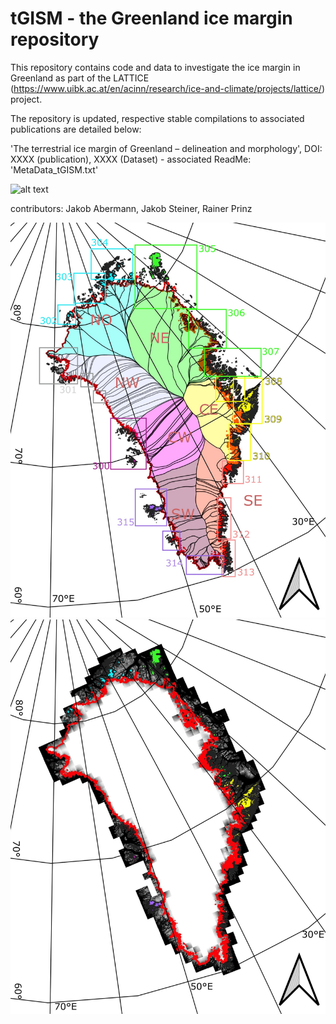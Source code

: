 # tGISM - the Greenland ice margin repository

This repository contains code and data to investigate the ice margin in Greenland as part of the LATTICE (https://www.uibk.ac.at/en/acinn/research/ice-and-climate/projects/lattice/) project.

The repository is updated, respective stable compilations to associated publications are detailed below:

'The terrestrial ice margin of Greenland – delineation and morphology', DOI: XXXX (publication), XXXX (Dataset) - associated ReadMe: 'MetaData_tGISM.txt'

 ![alt text](https://github.com/fidelsteiner/tGISM/blob/master/P8298430.JPG?raw=true)

contributors: Jakob Abermann, Jakob Steiner, Rainer Prinz

 ![alt text](https://github.com/fidelsteiner/tGISM/blob/master/FigureS4.jpg?raw=true)
  ![alt text](https://github.com/fidelsteiner/tGISM/blob/master/FigureS1.jpg?raw=true)
